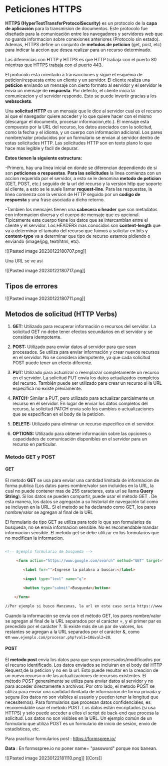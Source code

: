 # Peticiones HTTPS

**HTTPS (HyperTextTransferProtocolSecurity)** es un protocolo de la **capa de aplicación** para la transmision de documentos. Este protocolo fue diseñado para la comunicación entre los navegadores y servidores web que no guarda informacion sobre conexiones anteriores (Protocolo sin estado). Ademas, HTTPS define un conjunto de **metodos de peticion** (get, post, etc) para indicar la accion que desea realizar para un recurso determinado. 

Las diferencias con HTTP y HTTPS es que HTTP trabaja con el puerto 80 mientras que HTTPS trabaja con el puerto 443.

El protocolo esta orientado a transacciones y sigue el esquema de peticion/respuesta entre un cliente y un servidor. El cliente realiza una **peticion** enviando un mensaje con cierto formato al servidor y el servidor le envia un mensaje de **respuesta**. Por defecto, el cliente inicia la comunicacion y el servidor responde. Esto se puede invertir gracias a los **websockets**.

Una **solicitud HTTP** es un mensaje que le dice al servidor cual es el recurso al que el navegador quiere acceder y lo que quiere hacer con el mismo (descargar el documento, procesar informacion,etc.). El mensaje esta compuesto por la URL del recurso, los datos asociados con la solicitud, como la fecha y el idioma, y un cuerpo con informacion adicional. Los pares nombre/valor producidos por un formulario se envian al servidor dentro de estas solicitudes HTTP.  Las solicitudes HTTP son en texto plano lo que hace mas legible y facil de depurar.

**Estos tienen la siguiente estructura:**

-Primero, hay una linea inicial en donde se diferencian dependiendo de si son **peticiones o respuestas**. **Para las solicitudes** la linea comienza con un accion requerida por el servidor, a esto se le denomina **metodo de peticion** (GET, POST, etc.) seguido de la url del recurso y la version http que soporte al cliente, a esto se le suele llamar **request-line**. Para las respuestas, la linea comienza con la version de HTTP seguido por un **codigo de respuesta** y una frase asociada a dicho retorno.

-Tambien los mensajes tienen una **cabecera o header** que son metadatos con informacion diversa y el cuerpo de mensaje que es opcional. Tipicamente este cuerpo tiene los datos que se intercambian entre el cliente y el servidor. Los HEADERS mas conocidos son **content-length** que va a determinar el tamaño del recurso que fuimos a solicitar en bits y **content-type** va a determinar que tipo de recurso estamos pidiendo o enviando (image/jpg, text/html, etc).

![[Pasted image 20230122180707.png]]

Una URL se ve asi

![[Pasted image 20230122180717.png]]

## Tipos de errores

![[Pasted image 20230122180711.png]]
## Metodos de solicitud (HTTP Verbs)

1. **GET:** Utilizado para recuperar información o recursos del servidor. La solicitud GET no debe tener efectos secundarios en el servidor y se considera idempotente.
    
2. **POST:** Utilizado para enviar datos al servidor para que sean procesados. Se utiliza para enviar información y crear nuevos recursos en el servidor. No se considera idempotente, ya que cada solicitud POST puede tener un efecto diferente.
    
3. **PUT:** Utilizado para actualizar o reemplazar completamente un recurso en el servidor. La solicitud PUT envía los datos actualizados completos del recurso. También puede ser utilizado para crear un recurso si la URL específica no existe previamente.
    
4. **PATCH:** Similar a PUT, pero utilizado para actualizar parcialmente un recurso en el servidor. En lugar de enviar los datos completos del recurso, la solicitud PATCH envía solo los cambios o actualizaciones que se especifican en el body de la peticion.
    
5. **DELETE:** Utilizado para eliminar un recurso específico en el servidor.
    
6. **OPTIONS:** Utilizado para obtener información sobre las opciones o capacidades de comunicación disponibles en el servidor para un recurso en particular.

### Metodo GET y POST

#### GET

El metodo **GET** se usa para enviar una cantidad limitada de informacion de forma publica (Los datos pares nombre/valor son incluidos en la URL, la cual no puede contener mas de 255 caracteres, esta url se llama **Query String**). Si los datos se pueden compartir, puede usar el método GET . De esta manera, los datos se agregarán a su historial de navegación tal como se incluyen en la URL. Si el metodo se ha declarado como GET, los pares nombre/valor se agregan al final de la URL

El formulario de tipo GET se utiliza para todo lo que son formularios de busqueda, no se envia informacion sensible. No es recomendable mandar informacion sensible. El metodo get se debe utilizar en los formularios que no modifican la informacion.

```HTML

<!-- Ejemplo formulario de busqueda -->
    
     <form action="https://www.google.com/search" method="GET" target="_blank">

        <label for="">Ingrese la palabra a buscar:</label>

        <input type="text" name="q">

        <button type="submit">Busqueda</button>

    </form>

//Por ejemplo si busco Manzanas, la url en este caso seria https://www.google.com/search?q=manzana


```


Cuando la información se envía con el método GET, los pares nombre/valor se agregan al final de la URL separados por el carácter =, y el primer par es precedido por el carácter ?. Si existe más de un par de valores, los restantes se agregan a la URL separados por el carácter &, como en `www.ejemplo.com/procesar.php?val1=10&val2=20`.

#### POST

El **metodo post** envia los datos para que sean procesados/modificados por el recurso identificado. Los datos enviados se incluiran en el body del HTTP Request,de la peticion y no en la url. Esto puede resultar en la creacion de un nuevo recurso o de las actualizaciones de recursos existentes. El método POST generalmente se utiliza para enviar datos al servidor y no para acceder directamente a archivos. Por otro lado, el metodo POST se utiliza para enviar una cantidad ilimitada de informacion de forma privada y segura (los datos no son visibles al usuario y pueden tener la longitud que necesitemos). Para formularios que procesan datos confidenciales, es recomendable usar el metodo POST. Los datos están encriptados (si usa HTTPS) y solo puede acceder a ellos el script de back-end que procesa la solicitud. Los datos no son visibles en la URL. Un ejemplo común de un formulario que utiliza POST es un formulario de inicio de sesión, envio de estadisticas, etc.

Para practicar formularios post : https://formspree.io/

**Data** : En formsspree.io no poner name= "password" porque nos banean.

![[Pasted image 20230122181110.png]]
[[Cors]]